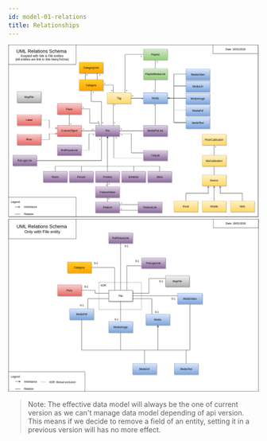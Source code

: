 ```yaml
---
id: model-01-relations
title: Relationships
---
```


![UML Relation Schema](/img/data_model_relations.png)
![UML File Relation Schema](/img/data_model_files.png)

> Note: The effective data model will always be the one of current version
as we can't manage data model depending of api version. This means if we
decide to remove a field of an entity, setting it in a previous version
will has no more effect.


